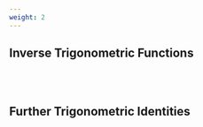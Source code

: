 ```yaml
---
weight: 2
---
```


## Inverse Trigonometric Functions
<br><br>

## Further Trigonometric Identities
<br><br>
